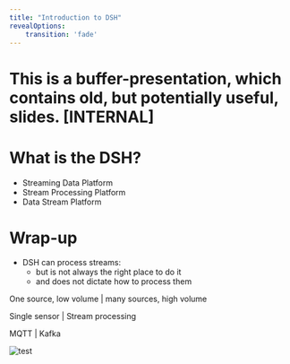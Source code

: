```yaml
---
title: "Introduction to DSH"
revealOptions:
    transition: 'fade'
---
```

<!-- .slide: data-background="./images/kpn-intro-bg-md.jpg" -->
# This is a buffer-presentation, which contains old, but potentially useful, slides. [INTERNAL]

<!--s-->

# What is the DSH?
<!-- .slide: class="nobullets" -->
- Streaming Data Platform <!-- .element: class="fragment" data-fragment-index="1" -->
- Stream Processing Platform <!-- .element: class="fragment" data-fragment-index="2" -->
- Data Stream Platform <!-- .element: class="fragment" data-fragment-index="3" -->

<!--s-->
# Wrap-up

- DSH can process streams: 
    - but is not always the right place to do it
    - and does not dictate how to process them

<!--s-->


<!-- .center: -->
One source, low volume | many sources, high volume  <!-- .element: class="fragment" data-fragment-index="2" -->

Single sensor | Stream processing  <!-- .element: class="fragment" data-fragment-index="3" -->

MQTT | Kafka  <!-- .element: class="fragment" data-fragment-index="4" -->

<!-- [![asciicast](https://asciinema.org/a/242386.svg)](https://asciinema.org/a/242386) -->
<!-- <script id="asciicast-WXXC4cMVi73TxVpLS8aB02Ucr" src="https://asciinema.org/a/WXXC4cMVi73TxVpLS8aB02Ucr.js" async></script> -->
<!-- .slide: data-iframe='http://www.statdistributions.com'-->



![test](https://asciinema.org/a/242386.svg) <!-- .element: class="stretch" src="https://asciinema.org/a/242386.svg" width=25% -->

<!--v-->